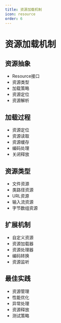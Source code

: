 ```yaml
---
title: 资源加载机制
icon: resource
order: 6
---
```


# 资源加载机制

## 资源抽象
- Resource接口
- 资源类型
- 加载策略
- 资源定位
- 资源解析

## 加载过程
- 资源定位
- 资源读取
- 资源缓存
- 编码处理
- 关闭释放

## 资源类型
- 文件资源
- 类路径资源
- URL资源
- 输入流资源
- 字节数组资源

## 扩展机制
- 自定义资源
- 资源加载器
- 资源处理器
- 编码转换
- 资源监听

## 最佳实践
- 资源管理
- 性能优化
- 异常处理
- 资源释放
- 测试策略
